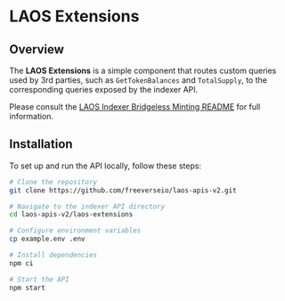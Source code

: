 # LAOS Extensions

## Overview
The **LAOS Extensions** is a simple component that routes custom queries used by 3rd parties, such as `GetTokenBalances` and `TotalSupply`, to the corresponding queries exposed by the indexer API.

Please consult the [LAOS Indexer Bridgeless Minting README](../bridgeless-minting-indexer.md) for full information.

## Installation
To set up and run the API locally, follow these steps:

```sh
# Clone the repository
git clone https://github.com/freeverseio/laos-apis-v2.git

# Navigate to the indexer API directory
cd laos-apis-v2/laos-extensions

# Configure environment variables
cp example.env .env

# Install dependencies
npm ci

# Start the API
npm start
```